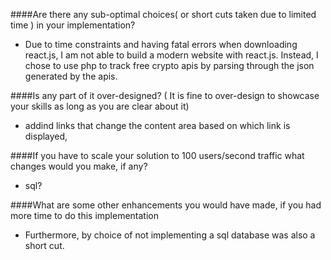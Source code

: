 ####Are there any sub-optimal choices( or short cuts taken due to limited time ) in your implementation?

- Due to time constraints and having fatal errors when downloading react.js, I am not able to build a modern website with react.js. Instead, I chose to use php to track free crypto apis by parsing through the json generated by the apis. 

####Is any part of it over-designed? ( It is fine to over-design to showcase your skills as long as you are clear about it)

- addind links that change the content area based on which link is displayed,

####If you have to scale your solution to 100 users/second traffic what changes would you make, if any?

- sql?

####What are some other enhancements you would have made, if you had more time to do this implementation

- Furthermore, by choice of not implementing a sql database was also a short cut.